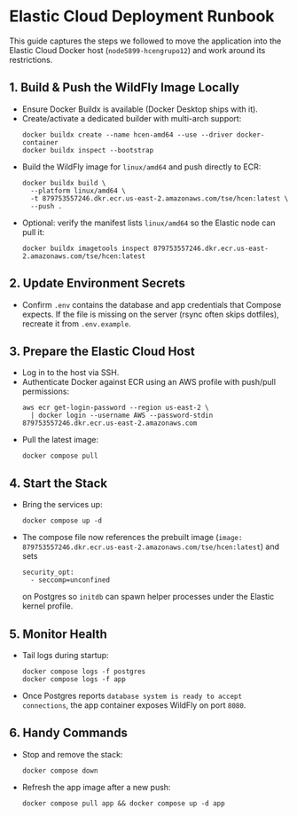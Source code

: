 # Elastic Cloud Deployment Runbook

This guide captures the steps we followed to move the application into the Elastic Cloud Docker host (`node5899-hcengrupo12`) and work around its restrictions.

## 1. Build & Push the WildFly Image Locally

- Ensure Docker Buildx is available (Docker Desktop ships with it).
- Create/activate a dedicated builder with multi-arch support:
  ```
  docker buildx create --name hcen-amd64 --use --driver docker-container
  docker buildx inspect --bootstrap
  ```
- Build the WildFly image for `linux/amd64` and push directly to ECR:
  ```
  docker buildx build \
    --platform linux/amd64 \
    -t 879753557246.dkr.ecr.us-east-2.amazonaws.com/tse/hcen:latest \
    --push .
  ```
- Optional: verify the manifest lists `linux/amd64` so the Elastic node can pull it:
  ```
  docker buildx imagetools inspect 879753557246.dkr.ecr.us-east-2.amazonaws.com/tse/hcen:latest
  ```

## 2. Update Environment Secrets

- Confirm `.env` contains the database and app credentials that Compose expects. If the file is missing on the server (rsync often skips dotfiles), recreate it from `.env.example`.

## 3. Prepare the Elastic Cloud Host

- Log in to the host via SSH.
- Authenticate Docker against ECR using an AWS profile with push/pull permissions:
  ```
  aws ecr get-login-password --region us-east-2 \
    | docker login --username AWS --password-stdin 879753557246.dkr.ecr.us-east-2.amazonaws.com
  ```
- Pull the latest image:
  ```
  docker compose pull
  ```

## 4. Start the Stack

- Bring the services up:
  ```
  docker compose up -d
  ```
- The compose file now references the prebuilt image (`image: 879753557246.dkr.ecr.us-east-2.amazonaws.com/tse/hcen:latest`) and sets
  ```
  security_opt:
    - seccomp=unconfined
  ```
  on Postgres so `initdb` can spawn helper processes under the Elastic kernel profile.

## 5. Monitor Health

- Tail logs during startup:
  ```
  docker compose logs -f postgres
  docker compose logs -f app
  ```
- Once Postgres reports `database system is ready to accept connections`, the app container exposes WildFly on port `8080`.

## 6. Handy Commands

- Stop and remove the stack:
  ```
  docker compose down
  ```
- Refresh the app image after a new push:
  ```
  docker compose pull app && docker compose up -d app
  ```
